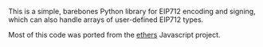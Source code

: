 This is a simple, barebones Python library for EIP712 encoding and signing,
which can also handle arrays of user-defined EIP712 types.

Most of this code was ported from the
[ethers](https://github.com/ethers-io/ethers.js/) Javascript project.



